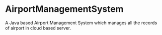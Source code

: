 # AirportManagementSystem
A Java based Airport Management System which manages all the records of airport in cloud based server.
